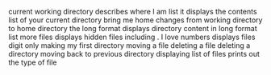 current working directory describes where I am
list it displays the contents list of your current directory
bring me home changes from working directory to home directory
the long format displays directory content in long format
list more files displays hidden files including .
I love numbers displays files digit only
making my first directory
moving a file
deleting a file
deleting a directory
moving back to previous directory
displaying list of files
prints out the type of file 
